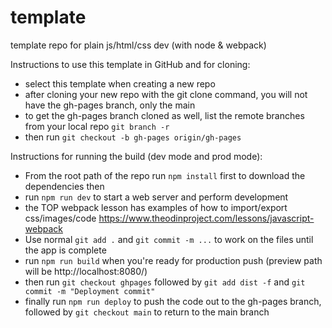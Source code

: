 # template

template repo for plain js/html/css dev (with node &amp; webpack)

Instructions to use this template in GitHub and for cloning:

- select this template when creating a new repo
- after cloning your new repo with the git clone command, you will not have the gh-pages branch, only the main
- to get the gh-pages branch cloned as well, list the remote branches from your local repo `git branch -r`
- then run `git checkout -b gh-pages origin/gh-pages`

Instructions for running the build (dev mode and prod mode):

- From the root path of the repo run `npm install` first to download the dependencies then
- run `npm run dev` to start a web server and perform development
- the TOP webpack lesson has examples of how to import/export css/images/code <https://www.theodinproject.com/lessons/javascript-webpack>
- Use normal `git add .` and `git commit -m ...` to work on the files until the app is complete
- run `npm run build` when you're ready for production push (preview path will be http://localhost:8080/)
- then run `git checkout ghpages` followed by `git add dist -f` and `git commit -m "Deployment commit"`
- finally run `npm run deploy` to push the code out to the gh-pages branch, followed by `git checkout main` to return to the main branch
